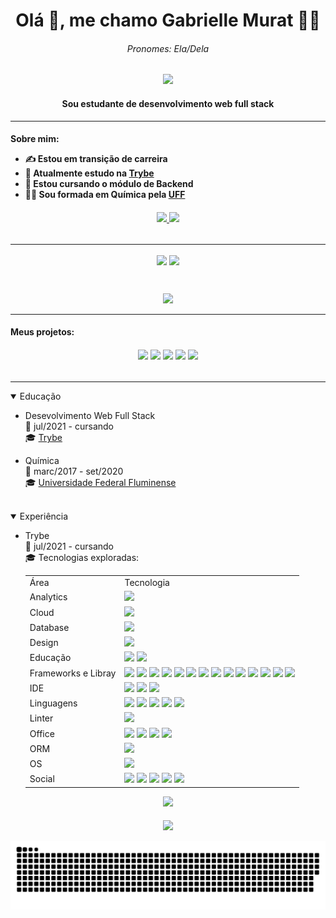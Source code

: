 <h1 align="center">Olá 👋, me chamo Gabrielle Murat 👩‍💻 </h1>
<h6 align="center">Pronomes: Ela/Dela</h6>

<p align="center">
  <img src="https://raw.githubusercontent.com/andreasbm/readme/master/assets/lines/rainbow.png" />
</p>

<h4 align="center">
	Sou estudante de desenvolvimento web full stack
</h4>

-----------------------------------------------

<h4>
  <p>Sobre mim:</p>
  
  <ul>
    <li>✍️ Estou em transição de carreira</li>
    <li>🔭 Atualmente estudo na <a href="https://www.betrybe.com/">Trybe</a></li>
    <li>🌱 Estou cursando o módulo de Backend</li>
    <li>🧑‍🎓 Sou formada em Química pela <a href="https://www.uff.br/">UFF</a></li>
  </ul>
</h4>

<h6 align="center">
  <a href="https://www.linkedin.com/in/gabrielle-murat/">
    <img src="https://img.shields.io/badge/LinkedIn-0077B5?style=for-the-badge&logo=linkedin&logoColor=white" />
  </a>
  <a href="https://www.instagram.com/gabriellemurat/">
    <img src="https://img.shields.io/badge/instagram-%23E4405F.svg?&style=for-the-badge&logo=instagram&logoColor=white" />
  </a>
</h6>

-----------------------------------------------

<p align="center">
  <img align="center" src="https://github-readme-stats.vercel.app/api?username=Gabrielle-Murat&count_private=true&show_icons=true&theme=radical" />
  <img align="center" src="https://github-readme-stats.vercel.app/api/top-langs/?username=Gabrielle-Murat&langs_count=10&layout=compact&theme=radical" />
</p><br />

<p align="center">
  <img src="https://github-readme-stats.vercel.app/api/wakatime?username=gabriellemurat&theme=buefy" />
</p>

-----------------------------------------------

<h4>
  <p>Meus projetos:</p>
</h4>

<h6 align="center">
	<a href="https://github.com/Gabrielle-Murat/NodeJs-StoreManager"><img src="https://github-readme-stats.vercel.app/api/pin/?username=Gabrielle-Murat&repo=NodeJs-StoreManager&theme=dracula" /></a>
	<a href="https://github.com/Gabrielle-Murat/NodeJs-TalkerManager"><img src="https://github-readme-stats.vercel.app/api/pin/?username=Gabrielle-Murat&repo=NodeJs-TalkerManager&theme=dracula" /></a>
	<a href="https://github.com/Gabrielle-Murat/MySQL-OneForAll"><img src="https://github-readme-stats.vercel.app/api/pin/?username=Gabrielle-Murat&repo=MySQL-OneForAll&theme=dracula" /></a>
	<a href="https://github.com/Gabrielle-Murat/MySQL-AllForOne"><img src="https://github-readme-stats.vercel.app/api/pin/?username=Gabrielle-Murat&repo=MySQL-AllForOne&theme=dracula" /></a>
  <a href="https://github.com/Gabrielle-Murat/Docker-ToDoList"><img src="https://github-readme-stats.vercel.app/api/pin/?username=Gabrielle-Murat&repo=Docker-ToDoList&theme=dracula" /></a>
<!--   <a href=""><img src="" /></a> -->
</h6>

-----------------------------------------------

<details open="open">
  <summary>Educação</summary>
  <ul>
    <p />
    <li>Desevolvimento Web Full Stack</li>
    📆 jul/2021 - cursando<br />
    🎓 <a href="https://www.betrybe.com/">Trybe</a>
    <p />
    <li>Química</li>
    📆 marc/2017 - set/2020<br />
    🎓 <a href="https://www.uff.br/">Universidade Federal Fluminense</a>
  </ul>
</details><br />

<details open="open">
  <summary>Experiência</summary>
  <ul>
    <p />
    <li>Trybe</li>
    📆 jul/2021 - cursando<br />
    🎓 Tecnologias exploradas:
    <p />
    <table align="center">
      <tr>
        <td>Área</td>
        <td>Tecnologia</td>
      </tr>
      <tr>
        <td>Analytics</td>
        <td><img src="https://img.shields.io/badge/WakaTime-000000?style=for-the-badge&logo=WakaTime&logoColor=white" /></td>
      </tr>
      <tr>
        <td>Cloud</td>
        <td><img src="https://img.shields.io/badge/Heroku-430098?style=for-the-badge&logo=heroku&logoColor=white" /></td>
      </tr>
      <tr>
        <td>Database</td>
        <td><img src="https://img.shields.io/badge/MySQL-005C84?style=for-the-badge&logo=mysql&logoColor=white" /></td>
      </tr>
      <tr>
        <td>Design</td>
        <td><img src="https://img.shields.io/badge/Figma-F24E1E?style=for-the-badge&logo=figma&logoColor=white" /></td>
      </tr>
      <tr>
        <td>Educação</td>
        <td>
          <img src="https://img.shields.io/badge/Exercism-009CAB?style=for-the-badge&logo=exercism&logoColor=white" />
          <img src="https://img.shields.io/badge/Udemy-EC5252?style=for-the-badge&logo=Udemy&logoColor=white" />
        </td>
      </tr>
      <tr>
        <td>Frameworks e Libray</td>
        <td>
          <img src="https://img.shields.io/badge/Bootstrap-563D7C?style=for-the-badge&logo=bootstrap&logoColor=white" />
          <img src="https://img.shields.io/badge/chai-A30701?style=for-the-badge&logo=chai&logoColor=white" />
          <img src="https://img.shields.io/badge/Docker-2CA5E0?style=for-the-badge&logo=docker&logoColor=white" />
          <img src="https://img.shields.io/badge/Express.js-000000?style=for-the-badge&logo=express&logoColor=white" />
          <img src="https://img.shields.io/badge/Jest-C21325?style=for-the-badge&logo=jest&logoColor=white" />
          <img src="https://img.shields.io/badge/Insomnia-5849be?style=for-the-badge&logo=Insomnia&logoColor=white" />
          <img src="https://img.shields.io/badge/Markdown-000000?style=for-the-badge&logo=markdown&logoColor=white" />
          <img src="https://img.shields.io/badge/Mocha-8D6748?style=for-the-badge&logo=Mocha&logoColor=white" />
          <img src="https://img.shields.io/badge/Node.js-339933?style=for-the-badge&logo=nodedotjs&logoColor=white" />
          <img src="https://img.shields.io/badge/npm-CB3837?style=for-the-badge&logo=npm&logoColor=white" />
          <img src="https://img.shields.io/badge/Postman-FF6C37?style=for-the-badge&logo=Postman&logoColor=white" />
          <img src="https://img.shields.io/badge/React-20232A?style=for-the-badge&logo=react&logoColor=61DAFB" />
          <img src="https://img.shields.io/badge/React_Router-CA4245?style=for-the-badge&logo=react-router&logoColor=white" />
          <img src="https://img.shields.io/badge/Redux-593D88?style=for-the-badge&logo=redux&logoColor=white" />
        </td>
      </tr>
      <tr>
        <td>IDE</td>
        <td>
          <img src="https://img.shields.io/badge/IntelliJ_IDEA-000000.svg?style=for-the-badge&logo=intellij-idea&logoColor=white" />
          <img src="https://img.shields.io/badge/sublime_text-%23575757.svg?&style=for-the-badge&logo=sublime-text&logoColor=important" />
          <img src="https://img.shields.io/badge/VSCode-0078D4?style=for-the-badge&logo=visual%20studio%20code&logoColor=white" />
        </td>
      </tr>
      <tr>
        <td>Linguagens</td>
        <td>
          <img src="https://img.shields.io/badge/CSS3-1572B6?style=for-the-badge&logo=css3&logoColor=white" />
          <img src="https://img.shields.io/badge/HTML5-E34F26?style=for-the-badge&logo=html5&logoColor=white" />
          <img src="https://img.shields.io/badge/JavaScript-323330?style=for-the-badge&logo=javascript&logoColor=F7DF1E" />
          <img src="https://img.shields.io/badge/json-5E5C5C?style=for-the-badge&logo=json&logoColor=white" />
          <img src="https://img.shields.io/badge/TypeScript-007ACC?style=for-the-badge&logo=typescript&logoColor=white" />
        </td>
      </tr>
      <tr>
        <td>Linter</td>
        <td><img src="https://img.shields.io/badge/eslint-3A33D1?style=for-the-badge&logo=eslint&logoColor=white" /></td>
      </tr>
      <tr>
        <td>Office</td>
        <td>
          <img src="https://img.shields.io/badge/LibreOffice-18A303?style=for-the-badge&logo=LibreOffice&logoColor=white" />
          <img src="https://img.shields.io/badge/Microsoft_Excel-217346?style=for-the-badge&logo=microsoft-excel&logoColor=white" />
          <img src="https://img.shields.io/badge/Microsoft_Word-2B579A?style=for-the-badge&logo=microsoft-word&logoColor=white" />
          <img src="https://img.shields.io/badge/Trello-0052CC?style=for-the-badge&logo=trello&logoColor=white" />
        </td>
      </tr>
      <tr>
        <td>ORM</td>
        <td>
          <img src="https://img.shields.io/badge/Sequelize-52B0E7?style=for-the-badge&logo=Sequelize&logoColor=white" />
        </td>
      </tr>
      <tr>
        <td>OS</td>
        <td>
          <img src="https://img.shields.io/badge/Ubuntu-E95420?style=for-the-badge&logo=ubuntu&logoColor=white" />
        </td>
      </tr>
      <tr>
        <td>Social</td>
        <td>
          <img src="https://img.shields.io/badge/Codewars-B1361E?style=for-the-badge&logo=Codewars&logoColor=white" />
          <img src="https://img.shields.io/badge/GitHub-100000?style=for-the-badge&logo=github&logoColor=white" />
          <img src="https://img.shields.io/badge/-Hackerrank-2EC866?style=for-the-badge&logo=HackerRank&logoColor=white" />
          <img src="https://img.shields.io/badge/LinkedIn-0077B5?style=for-the-badge&logo=linkedin&logoColor=white" />
          <img src="https://img.shields.io/badge/Stack_Overflow-FE7A16?style=for-the-badge&logo=stack-overflow&logoColor=white" />
        </td>
      </tr>
    </table>
  </ul>
</details>

<p align="center">
  <img src="https://raw.githubusercontent.com/andreasbm/readme/master/assets/lines/rainbow.png" />
</p>

<h6 align="center">
	<img src="https://hits.seeyoufarm.com/api/count/incr/badge.svg?url=https%3A%2F%2Fgithub.com%2F{Gabrielle-Murat}1212%2Fhit-counter" />
	<p />
	<img src="https://github.com/Gabrielle-Murat/Gabrielle-Murat/blob/output/github-contribution-grid-snake.svg" />
</h6>


<!-- Como eu fiz em markdown, mas tive problemas com alinhamento:
![Anurag's GitHub stats](https://github-readme-stats.vercel.app/api?username=Gabrielle-Murat&count_private=true&show_icons=true&theme=radical)
![Top Langs](https://github-readme-stats.vercel.app/api/top-langs/?username=Gabrielle-Murat&langs_count=10&layout=compact&theme=radical)
![willianrod's wakatime stats](https://github-readme-stats.vercel.app/api/wakatime?username=GabrielleMurat&theme=buefy) -->

<!-- ![Readme Card](https://github-readme-stats.vercel.app/api/pin/?username=Gabrielle-Murat&repo=Docker-ToDoList&theme=dracula)
![Readme Card](https://github-readme-stats.vercel.app/api/pin/?username=Gabrielle-Murat&repo=MySQL-AllForOne&theme=dracula)
![Readme Card](https://github-readme-stats.vercel.app/api/pin/?username=Gabrielle-Murat&repo=MySQL-OneForAll&theme=dracula) -->

<!-- [<img src="https://img.shields.io/badge/linkedin-%230077B5.svg?&style=for-the-badge&logo=linkedin&logoColor=white" />](https://www.linkedin.com/in/gabrielle-murat/) [<img src = "https://img.shields.io/badge/instagram-%23E4405F.svg?&style=for-the-badge&logo=instagram&logoColor=white">](https://www.instagram.com/gabriellemurat/) [<img src = "https://img.shields.io/badge/facebook-%231877F2.svg?&style=for-the-badge&logo=facebook&logoColor=white">](https://www.facebook.com/gabrielle.murat) -->

<!-- ![-----------------------------------------------------](https://raw.githubusercontent.com/andreasbm/readme/master/assets/lines/rainbow.png) -->

<!-- ![snake gif](https://github.com/Gabrielle-Murat/Gabrielle-Murat/blob/output/github-contribution-grid-snake.svg) -->
